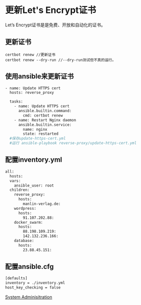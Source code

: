 # 更新Let's Encrypt证书
  Let’s Encrypt证书是是免费、开放和自动化的证书。     

更新证书    
---------------------------
`certbot renew //更新证书`    
`certbot renew --dry-run //--dry-run测试但不真的运行。`    

使用ansible来更新证书    
---------------------------------
```bash
- name: Update HTTPS cert
  hosts: reverse_proxy

  tasks:
    - name: Update HTTPS cert
      ansible.builtin.command:
        cmd: certbot renew
    - name: Restart Nginx daemon
      ansible.builtin.service:
        name: nginx
        state: restarted                             
  #保存update-https-cert.yml
  #运行 ansible-playbook reverse-proxy/update-https-cert.yml
```
配置inventory.yml    
---------------------------------------------
```bash
all:
  hosts:
  vars:
    ansible_user: root
  children:
    reverse_proxy:
      hosts:
        manlin-verlag.de:
    wordpress:
      hosts:
        91.107.202.88:
    docker_swarm:
      hosts:
        88.198.109.219:
        142.132.236.166:
    database:
      hosts:
        23.88.45.151:
```
配置ansible.cfg    
-------------------------------------
```bash
[defaults]
inventory = ./inventory.yml
host_key_checking = false
```
[System Adminisitration](../system_adminisitration.md)
